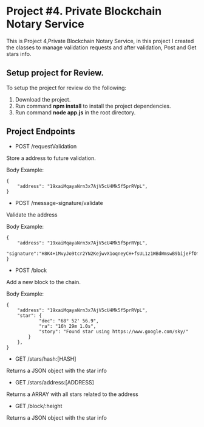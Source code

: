 # Project #4. Private Blockchain Notary Service

This is Project 4,Private Blockchain Notary Service, in this project I created the classes to manage validation requests and after validation, Post and Get stars info.

## Setup project for Review.

To setup the project for review do the following:
1. Download the project.
2. Run command __npm install__ to install the project dependencies.
3. Run command __node app.js__ in the root directory.

## Project Endpoints

* POST /requestValidation

Store a address to future validation.

Body Example:

```
{
    "address": "19xaiMqayaNrn3x7AjV5cU4Mk5f5prRVpL",
}
```

* POST /message-signature/validate

Validate the address

Body Example:

```
{
    "address": "19xaiMqayaNrn3x7AjV5cU4Mk5f5prRVpL",
    "signature":"H8K4+1MvyJo9tcr2YN2KejwvX1oqneyCH+fsUL1z1WBdWmswB9bijeFfOfMqK68kQ5RO6ZxhomoXQG3fkLaBl+Q="
}
```

* POST /block

Add a new block to the chain.

Body Example:

```
{
    "address": "19xaiMqayaNrn3x7AjV5cU4Mk5f5prRVpL",
    "star": {
            "dec": "68° 52' 56.9",
            "ra": "16h 29m 1.0s",
            "story": "Found star using https://www.google.com/sky/"
        }
    },
}
```

* GET /stars/hash:[HASH]

Returns a JSON object with the star info

* GET /stars/address:[ADDRESS]

Returns a ARRAY with all stars related to the address

* GET /block/:height

Returns a JSON object with the star info
